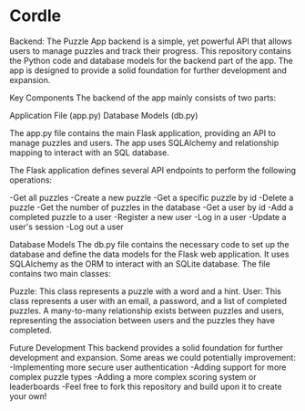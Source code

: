 # Cordle
Backend:
The Puzzle App backend is a simple, yet powerful API that allows users to manage puzzles and track their progress. 
This repository contains the Python code and database models for the backend part of the app. 
The app is designed to provide a solid foundation for further development and expansion.

Key Components
The backend of the app mainly consists of two parts:

Application File (app.py)
Database Models (db.py)

The app.py file contains the main Flask application, providing an API to manage puzzles and users. 
The app uses SQLAlchemy and relationship mapping to interact with an SQL database.

The Flask application defines several API endpoints to perform the following operations:

-Get all puzzles
-Create a new puzzle
-Get a specific puzzle by id
-Delete a puzzle
-Get the number of puzzles in the database
-Get a user by id
-Add a completed puzzle to a user
-Register a new user
-Log in a user
-Update a user's session
-Log out a user

Database Models
The db.py file contains the necessary code to set up the database and define the data models for the Flask web application. 
It uses SQLAlchemy as the ORM to interact with an SQLite database. The file contains two main classes:

Puzzle: This class represents a puzzle with a word and a hint.
User: This class represents a user with an email, a password, and a list of completed puzzles.
A many-to-many relationship exists between puzzles and users, representing the association 
between users and the puzzles they have completed. 


Future Development
This backend provides a solid foundation for further development and expansion. 
Some areas we could potentially improvement:
-Implementing more secure user authentication
-Adding support for more complex puzzle types
-Adding a more complex scoring system or leaderboards
-Feel free to fork this repository and build upon it to create your own!
